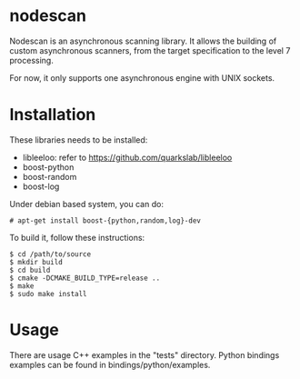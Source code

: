 nodescan
========

Nodescan is an asynchronous scanning library. It allows the building of custom
asynchronous scanners, from the target specification to the level 7 processing.

For now, it only supports one asynchronous engine with UNIX sockets.


Installation
============

These libraries needs to be installed:

* libleeloo: refer to https://github.com/quarkslab/libleeloo
* boost-python
* boost-random
* boost-log

Under debian based system, you can do:

    # apt-get install boost-{python,random,log}-dev


To build it, follow these instructions:

    $ cd /path/to/source
    $ mkdir build
    $ cd build
    $ cmake -DCMAKE_BUILD_TYPE=release ..
    $ make
    $ sudo make install


Usage
=====

There are usage C++ examples in the "tests" directory. Python bindings examples
can be found in bindings/python/examples.
